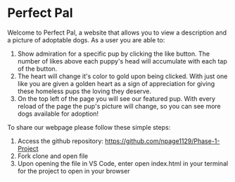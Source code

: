 # Perfect Pal
Welcome to Perfect Pal, a website that allows you to view a description and a picture of adoptable dogs. As a user you are able to:
 1. Show admiration for a specific pup by clicking the like button. The number of likes above each puppy's head will accumulate with each tap of the button. 
 2. The heart will change it's color to gold upon being clicked. With just one like you are given a golden heart as a sign of appreciation for giving these homeless pups the loving they deserve. 
 3. On the top left of the page you will see our featured pup. With every reload of the page the pup's picture will change, so you can see more dogs available for adoption!

To share our webpage please follow these simple steps:
1. Access the github repository: https://github.com/npage1129/Phase-1-Project
2. Fork clone and open file
3. Upon opening the file in VS Code, enter open index.html in your terminal for the project to open in your browser
